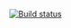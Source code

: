 [![Build status](https://ci.appveyor.com/api/projects/status/bhhvhtrjl9suvumi?svg=true)](https://ci.appveyor.com/project/DaryaLukyan0va/homepageobject)